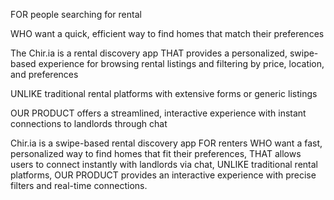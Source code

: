 FOR people searching for rental 

WHO want a quick, efficient way to find homes that match their preferences

The Chir.ia is a rental discovery app
THAT provides a personalized, swipe-based experience for browsing rental listings and filtering by price, location, and preferences

UNLIKE traditional rental platforms with extensive forms or generic listings

OUR PRODUCT offers a streamlined, interactive experience with instant connections to landlords through chat

Chir.ia is a swipe-based rental discovery app FOR renters WHO want a fast, personalized way to find homes that fit their preferences, THAT allows users to connect instantly with landlords via chat, UNLIKE traditional rental platforms, OUR PRODUCT provides an interactive experience with precise filters and real-time connections.
